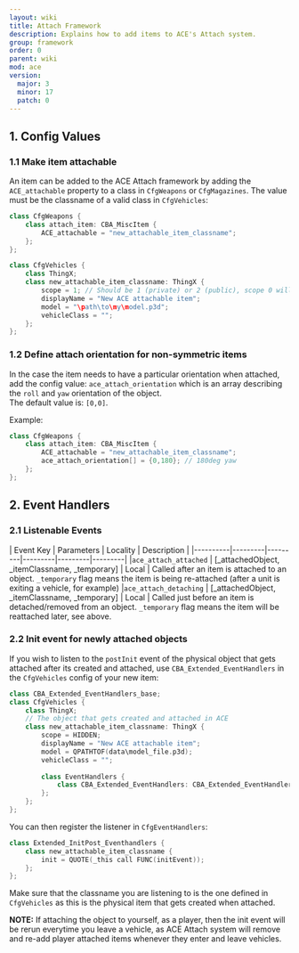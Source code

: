 ```yaml
---
layout: wiki
title: Attach Framework
description: Explains how to add items to ACE's Attach system.
group: framework
order: 0
parent: wiki
mod: ace
version:
  major: 3
  minor: 17
  patch: 0
---
```


## 1. Config Values
### 1.1 Make item attachable

An item can be added to the ACE Attach framework by adding the ``ACE_attachable`` property to a class in ``CfgWeapons`` or ``CfgMagazines``. The value must be the classname of a valid class in ``CfgVehicles``:
```cpp
class CfgWeapons {
    class attach_item: CBA_MiscItem {
        ACE_attachable = "new_attachable_item_classname";
    };
};

class CfgVehicles {
    class ThingX;
    class new_attachable_item_classname: ThingX {
        scope = 1; // Should be 1 (private) or 2 (public), scope 0 will cause errors on object creation
        displayName = "New ACE attachable item";
        model = "\path\to\my\model.p3d";
		vehicleClass = "";
    };
};
```

### 1.2 Define attach orientation for non-symmetric items
In the case the item needs to have a particular orientation when attached, add the config value: ``ace_attach_orientation`` which is an array describing the ``roll`` and ``yaw`` orientation of the object.  
The default value is: ``[0,0]``. 

Example: 
```cpp
class CfgWeapons {
    class attach_item: CBA_MiscItem {
        ACE_attachable = "new_attachable_item_classname";
        ace_attach_orientation[] = {0,180}; // 180deg yaw
    };
};
```

## 2. Event Handlers
### 2.1 Listenable Events   
| Event Key | Parameters | Locality | Description |
|----------|---------|---------|---------|---------|---------|
|`ace_attach_attached` | [_attachedObject, _itemClassname, _temporary] | Local | Called after an item is attached to an object. `_temporary` flag means the item is being re-attached (after a unit is exiting a vehicle, for example)
|`ace_attach_detaching` | [_attachedObject, _itemClassname, _temporary] | Local | Called just before an item is detached/removed from an object. `_temporary` flag means the item will be reattached later, see above.


### 2.2 Init event for newly attached objects
If you wish to listen to the ``postInit`` event of the physical object that gets attached after its created and attached, use ``CBA_Extended_EventHandlers`` in the ``CfgVehicles`` config of your new item:
```cpp
class CBA_Extended_EventHandlers_base;
class CfgVehicles {
    class ThingX;
	// The object that gets created and attached in ACE
    class new_attachable_item_classname: ThingX {
        scope = HIDDEN;
        displayName = "New ACE attachable item";
        model = QPATHTOF(data\model_file.p3d);
		vehicleClass = "";
        
        class EventHandlers {
            class CBA_Extended_EventHandlers: CBA_Extended_EventHandlers_base {};
        };
    };
};
```
You can then register the listener in ``CfgEventHandlers``:
```cpp
class Extended_InitPost_Eventhandlers {
	class new_attachable_item_classname {
	 	init = QUOTE(_this call FUNC(initEvent));
	};
};
```

Make sure that the classname you are listening to is the one defined in ``CfgVehicles`` as this is the physical item that gets created when attached.   

**NOTE:** If attaching the object to yourself, as a player, then the init event will be rerun everytime you leave a vehicle, as ACE Attach system will remove and re-add player attached items whenever they enter and leave vehicles.   

